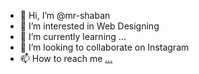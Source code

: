 - 👋 Hi, I’m @mr-shaban
- 👀 I’m interested in Web Designing
- 🌱 I’m currently learning ...
- 💞️ I’m looking to collaborate on Instagram
- 📫 How to reach me [...](https://www.instagram.com/mr.___shaban/)

<!---
mr-shaban/mr-shaban is a ✨ special ✨ repository because its `README.md` (this file) appears on your GitHub profile.
You can click the Preview link to take a look at your changes.
--->
